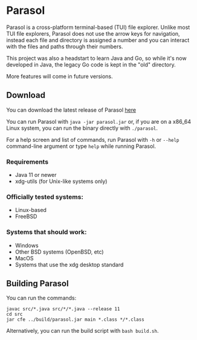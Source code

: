 # Parasol
Parasol is a cross-platform terminal-based (TUI) file explorer. Unlike most TUI file explorers, Parasol does not use the arrow keys for navigation, instead each file and directory is assigned a number and you can interact with the files and paths through their numbers.

This project was also a headstart to learn Java and Go, so while it's now developed in Java, the legacy Go code is kept in the "old" directory.

More features will come in future versions.

## Download

You can download the latest release of Parasol [here](https://github.com/spacebanana420/parasol/releases)

You can run Parasol with `java -jar parasol.jar` or, if you are on a x86_64 Linux system, you can run the binary directly with `./parasol`.

For a help screen and list of commands, run Parasol with `-h` or `--help` command-line argument or type `help` while running Parasol.

### Requirements
* Java 11 or newer
* xdg-utils (for Unix-like systems only)

### Officially tested systems:
* Linux-based
* FreeBSD

### Systems that should work:
* Windows
* Other BSD systems (OpenBSD, etc)
* MacOS
* Systems that use the xdg desktop standard


## Building Parasol
You can run the commands:

```
javac src/*.java src/*/*.java --release 11
cd src
jar cfe ../build/parasol.jar main *.class */*.class
```

Alternatively, you can run the build script with ```bash build.sh```.
